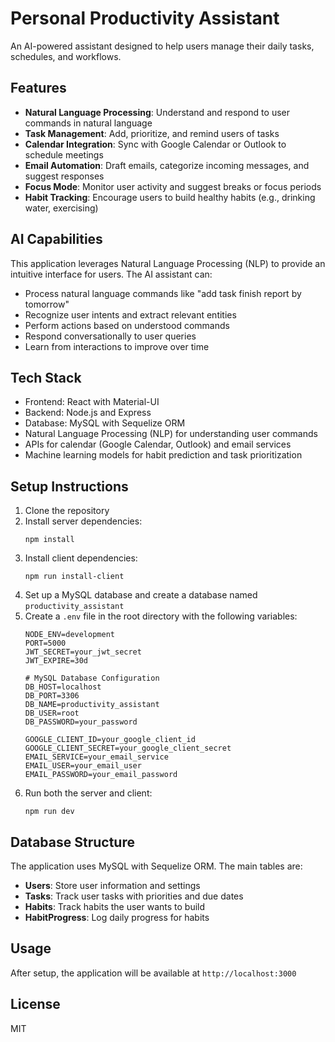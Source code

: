 # Personal Productivity Assistant

An AI-powered assistant designed to help users manage their daily tasks, schedules, and workflows.

## Features

- **Natural Language Processing**: Understand and respond to user commands in natural language
- **Task Management**: Add, prioritize, and remind users of tasks
- **Calendar Integration**: Sync with Google Calendar or Outlook to schedule meetings
- **Email Automation**: Draft emails, categorize incoming messages, and suggest responses
- **Focus Mode**: Monitor user activity and suggest breaks or focus periods
- **Habit Tracking**: Encourage users to build healthy habits (e.g., drinking water, exercising)

## AI Capabilities

This application leverages Natural Language Processing (NLP) to provide an intuitive interface for users. The AI assistant can:

- Process natural language commands like "add task finish report by tomorrow"
- Recognize user intents and extract relevant entities
- Perform actions based on understood commands
- Respond conversationally to user queries
- Learn from interactions to improve over time

## Tech Stack

- Frontend: React with Material-UI
- Backend: Node.js and Express
- Database: MySQL with Sequelize ORM
- Natural Language Processing (NLP) for understanding user commands
- APIs for calendar (Google Calendar, Outlook) and email services
- Machine learning models for habit prediction and task prioritization

## Setup Instructions

1. Clone the repository
2. Install server dependencies:
   ```
   npm install
   ```
3. Install client dependencies:
   ```
   npm run install-client
   ```
4. Set up a MySQL database and create a database named `productivity_assistant`
5. Create a `.env` file in the root directory with the following variables:
   ```
   NODE_ENV=development
   PORT=5000
   JWT_SECRET=your_jwt_secret
   JWT_EXPIRE=30d
   
   # MySQL Database Configuration
   DB_HOST=localhost
   DB_PORT=3306
   DB_NAME=productivity_assistant
   DB_USER=root
   DB_PASSWORD=your_password
   
   GOOGLE_CLIENT_ID=your_google_client_id
   GOOGLE_CLIENT_SECRET=your_google_client_secret
   EMAIL_SERVICE=your_email_service
   EMAIL_USER=your_email_user
   EMAIL_PASSWORD=your_email_password
   ```
6. Run both the server and client:
   ```
   npm run dev
   ```

## Database Structure

The application uses MySQL with Sequelize ORM. The main tables are:

- **Users**: Store user information and settings
- **Tasks**: Track user tasks with priorities and due dates
- **Habits**: Track habits the user wants to build
- **HabitProgress**: Log daily progress for habits

## Usage

After setup, the application will be available at `http://localhost:3000`

## License

MIT 